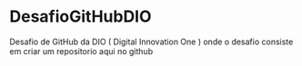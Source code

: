 # DesafioGitHubDIO
Desafio de GitHub da DIO ( Digital Innovation One ) onde o desafio consiste em criar um repositorio aqui no github
